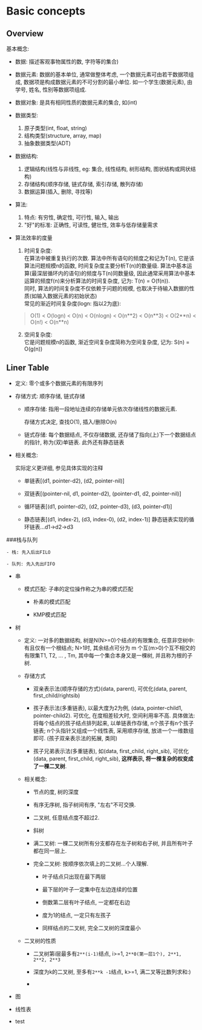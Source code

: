 # Basic concepts

## Overview

基本概念:

- 数据: 描述客观事物属性的数, 字符等的集合)
- 数据元素: 数据的基本单位, 通常做整体考虑, 一个数据元素可由若干数据项组成, 数据项是构成数据元素的不可分割的最小单位. 如一个学生(数据元素), 由学号, 姓名, 性别等数据项组成. 
- 数据对象: 是具有相同性质的数据元素的集合, 如(int)
- 数据类型: 
    1. 原子类型(int, float, string)
    2. 结构类型(structure, array, map)
    3. 抽象数据类型(ADT)
- 数据结构:
    1. 逻辑结构(线性与非线性, eg: 集合, 线性结构, 树形结构, 图状结构或网状结构)
    2. 存储结构(顺序存储, 链式存储, 索引存储, 散列存储)
    3. 数据运算(插入, 删除, 寻找等)
- 算法: 
    1. 特点: 有穷性, 确定性, 可行性, 输入, 输出
    2. "好"的标准: 正确性, 可读性, 健壮性, 效率与低存储量需求
- 算法效率的度量
    1. 时间复杂度:  
    在算法中被重复执行的次数. 算法中所有语句的频度之和记为T(n), 它是该算法问题规模n的函数, 时间复杂度主要分析T(n)的数量级. 算法中基本运算(最深层循环内的语句)的频度与T(n)同数量级, 因此通常采用算法中基本运算的频度f(n)来分析算法的时间复杂度, 记为: T(n) = O(f(n)).   
    同时, 算法的时间复杂度不仅依赖于问题的规模, 也取决于待输入数据的性质(如输入数据元素的初始状态)  
    常见的渐近时间复杂度(logn: 指以2为底):  
    > O(1) < O(logn) < O(n) < O(nlogn) < O(n\*\*2) < O(n\*\*3) < O(2\*\*n) < O(n!) < O(n\*\*n)

    2. 空间复杂度:  
    它是问题规模n的函数, 渐近空间复杂度简称为空间复杂度, 记为: S(n) = O(g(n))


## Liner Table

  - 定义: 零个或多个数据元素的有限序列

  - 存储方式: 顺序存储, 链式存储

    - 顺序存储: 指用一段地址连续的存储单元依次存储线性的数据元素.

        存储方式决定, 查找O(1), 插入/删除O(n)

    - 链式存储: 每个数据结点, 不仅存储数据, 还存储了指向(上)下一个数据结点的指针, 称为(双)单链表. 此外还有静态链表

  - 相关概念:
        
    实际定义更详细, 参见具体实现的注释

    - 单链表[(d1, pointer-d2), (d2, pointer-nil)]
    
    - 双链表[(pointer-nil, d1, pointer-d2), (pointer-d1, d2, pointer-nil)]

    - 循环链表[(d1, pointer-d2), (d2, pointer-d3), (d3, pointer-d1)]

    - 静态链表[(d1, index-2), (d3, index-0), (d2, index-1)] 静态链表实现的循环链表...d1->d2->d3

###栈与队列

    - 栈: 先入后出FILO

    - 队列: 先入先出FIFO

- 串
    
  - 模式匹配: 子串的定位操作称之为串的模式匹配
        
    - 朴素的模式匹配

    - KMP模式匹配

- 树
    
  - 定义: 一对多的数据结构, 树是N(N>=0)个结点的有限集合, 任意非空树中: 有且仅有一个根结点; N>1时, 其余结点可分为 m 个互(m>0)个互不相交的有限集T1, T2, ... , Tm, 其中每一个集合本身又是一棵树, 并且称为根的子树.

  - 存储方式

    - 双亲表示法(顺序存储的方式)(data, parent), 可优化(data, parent, first_child/rightsib)

    - 孩子表示法(多重链表), 以最大度为2为例, (data, pointer-child1, pointer-child2). 可优化, 在度相差较大时, 空间利用率不高. 具体做法: 将每个结点的孩子结点排列起来, 以单链表作存储, n个孩子有n个孩子链表; n个头指针又组成一个线性表, 采用顺序存储, 放进一个一维数组即可. (孩子双亲表示法的拓展, 类同)

    - 孩子兄弟表示法(多重链表), 如(data, first_child, right_sib), 可优化(data, parent, first_child, right_sib), **这样表示, 将一棵复杂的权变成了一棵二叉树**.

  - 相关概念:

    - 节点的度, 树的深度

    - 有序无序树, 指子树间有序, "左右"不可交换.

    - 二叉树, 任意结点度不超过2.

    - 斜树

    - 满二叉树: 一棵二叉树所有分支都存在左子树和右子树, 并且所有叶子都在同一层上.

    - 完全二叉树: 按顺序依次填上的二叉树...个人理解.

      - 叶子结点只出现在最下两层

      - 最下层的叶子一定集中在左边连续的位置

      - 倒数第二层有叶子结点, 一定都在右边

      - 度为1的结点, 一定只有左孩子

      - 同样结点的二叉树, 完全二叉树的深度最小
  
  - 二叉树的性质

    - 二叉树第i层最多有```2**(i-1)```结点, i>=1, ```2**0(第一层1个), 2**1, 2**2, 2**3```

    - 深度为k的二叉树, 至多有```2**k -1```结点, k>=1, 满二叉等比数列求和:)

    - 

- 图

- 线性表

- test

